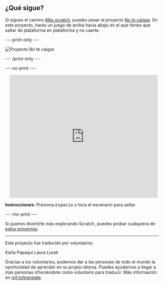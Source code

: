 ## ¿Qué sigue?

Si sigues el camino [Más scratch](https://projects.raspberrypi.org/es-LA/raspberrypi/more-scratch), puedes pasar al proyecto [No te caigas](https://projects.raspberrypi.org/es-LA/projects/dont-fall-in). En este proyecto, harás un juego de arriba hacia abajo en el que tienes que saltar de plataforma en plataforma y no caerte.

--- print-only ---

![Proyecto No te caigas](images/dont-fall-in-project.png)

--- /print-only ---

--- no-print ---

<div class="scratch-preview" style="margin-left: 15px;">
  <iframe allowtransparency="true" width="485" height="402" src="https://scratch.mit.edu/projects/embed/703132491/?autostart=false" frameborder="0"></iframe>
</div>

**Instrucciones:** Presiona <kbd>espacio</kbd> o toca el escenario para saltar.

--- /no-print ---

Si quieres divertirte más explorando Scratch, puedes probar cualquiera de [estos proyectos](https://projects.raspberrypi.org/es-LA/projects?software%5B%5D=scratch&curriculum%5B%5D=%201).

***

Este proyecto fue traducido por voluntarios:

Karla Papaqui
Laura Lurati

Gracias a los voluntarios, podemos dar a las personas de todo el mundo la oportunidad de aprender en su propio idioma. Puedes ayudarnos a llegar a más personas ofreciéndote como voluntario para traducir. Más información en [rpf.io/translate](https://rpf.io/translate).
